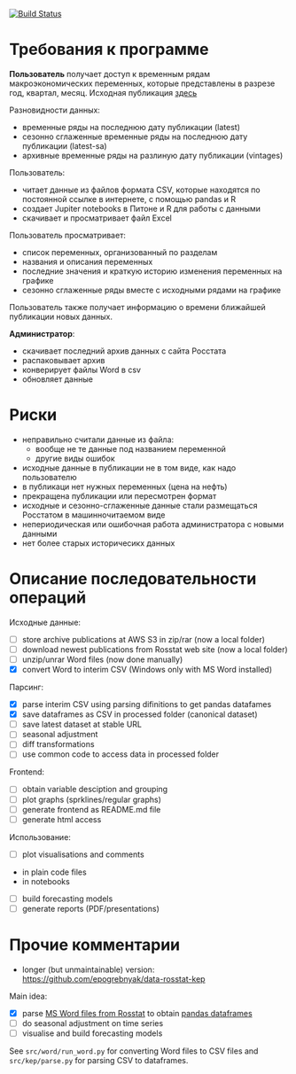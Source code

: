 [![Build Status](https://travis-ci.org/epogrebnyak/mini-kep.svg?branch=master)](https://travis-ci.org/epogrebnyak/mini-kep)

Требования к программе
======================

**Пользователь** получает доступ к временным рядам макроэкономических переменных, которые представлены в разрезе год, квартал, месяц. Исходная публикация [здесь](http://www.gks.ru/wps/wcm/connect/rosstat_main/rosstat/ru/statistics/publications/catalog/doc_1140080765391)

Разновидности данных:
 - временные ряды на последнюю дату публикации (latest) 
 - сезонно сглаженные временные ряды на последнюю дату публикации (latest-sa)
 - архивные временные ряды на разлиную дату публикации (vintages)

Пользователь:
- читает данные из файлов формата CSV, которые находятся по постоянной ссылке в интернете, с помощью pandas и R
- создает Jupiter notebooks в Питоне и R для работы с данными 
- скачивает и просматривает файл Excel

Пользователь просматривает: 
- список переменных, организованный по разделам
- названия и описания переменных 
- последние значения и краткую историю изменения переменных на графике 
- сезонно сглаженные ряды вместе с исходными рядами на графике 

Пользователь также получает информацию о времени ближайшей публикации новых данных.

**Администратор**:
- скачивает последний архив данных с сайта Росстата
- распаковывает архив
- конверирует файлы Word в csv
- обновляет данные 

Риски
=====
- неправильно считали данные из файла:
  - вообще не те данные под названием переменной
  - другие виды ошибок
- исходные данные в публикации не в том виде, как надо пользователю
- в публикаци нет нужных переменных (цена на нефть)
- прекращена  публикации или пересмотрен формат  
- исходные и сезонно-сглаженные данные стали размещаться Росстатом в машинночитаемом виде
- непериодическая или ошибочная работа администратора с новыми данными 
- нет более старых историчесикх данных 


Описание последовательности операций
====================================

Исходные данные:
- [ ] store archive publications at AWS S3 in zip/rar (now a local folder)
- [ ] download newest publications from Rosstat web site (now a local folder)
- [ ] unzip/unrar Word files (now done manually)
- [x] convert Word to interim CSV (Windows only with MS Word installed)

Парсинг: 
- [x] parse interim CSV using parsing difinitions to get pandas datafames
- [x] save dataframes as CSV in processed folder (canonical dataset)
- [ ] save latest dataset at stable URL
- [ ] seasonal adjustment 
- [ ] diff transformations
- [ ] use common code to access data in processed folder 

Frontend:
- [ ] obtain variable desciption and grouping
- [ ] plot graphs (sprklines/regular graphs)
- [ ] generate frontend as README.md file 
- [ ] generate html access    

Использование:
- [ ] plot visualisations and comments 
 - in plain code files 
 - in notebooks
- [ ] build forecasting models
- [ ] generate reports (PDF/presentations)

Прочие комментарии 
==================
- longer (but unmaintainable) version: <https://github.com/epogrebnyak/data-rosstat-kep>

Main idea: 
- [x] parse [MS Word files from Rosstat]() to obtain [pandas dataframes]()
- [ ] do seasonal adjustment on time series 
- [ ] visualise and build forecasting models  

See ```src/word/run_word.py``` for converting Word files to CSV files 
and ```src/kep/parse.py``` for parsing CSV to dataframes.
